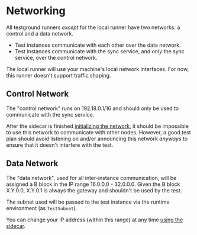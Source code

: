 # Networking

All testground runners _except_ for the local runner have two networks: a
control and a data network.

* Test instances communicate with each other over the data network.
* Test instances communicate with the sync service, and _only_ the sync service,
  over the control network.

The local runner will use your machine's local network interfaces. For now, this runner doesn't support traffic shaping.

## Control Network

The "control network" runs on 192.18.0.1/16 and should only be used to
communicate with the sync service.

After the sidecar is finished [initializing the
network](https://github.com/testground/testground/blob/master/docs/SIDECAR.md#initialization),
it should be impossible to use this network to communicate with other nodes.
However, a good test plan should avoid listening on and/or announcing this
network _anyways_ to ensure that it doesn't interfere with the test.

## Data Network

The "data network", used for all inter-instance communication, will be assigned
a B block in the IP range 16.0.0.0 - 32.0.0.0. Given the B block X.Y.0.0,
X.Y.0.1 is always the gateway and shouldn't be used by the test.

The subnet used will be passed to the test instance via the runtime environment
(as `TestSubnet`).

You can change your IP address (within this range) at any time [using the
sidecar](https://github.com/testground/testground/blob/master/docs/SIDECAR.md#ip-addresses).
